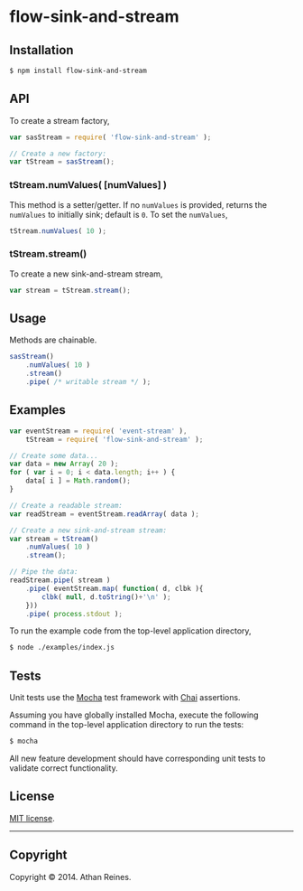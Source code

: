 flow-sink-and-stream
====================




## Installation

``` bash
$ npm install flow-sink-and-stream
```

## API

To create a stream factory,

``` javascript
var sasStream = require( 'flow-sink-and-stream' );

// Create a new factory:
var tStream = sasStream();
```

### tStream.numValues( [numValues] )

This method is a setter/getter. If no `numValues` is provided, returns the `numValues` to initially sink; default is `0`. To set the `numValues`,

``` javascript
tStream.numValues( 10 );
```

### tStream.stream()

To create a new sink-and-stream stream,

``` javascript
var stream = tStream.stream();
```


## Usage

Methods are chainable.

``` javascript
sasStream()
	.numValues( 10 )
	.stream()
	.pipe( /* writable stream */ );
```



## Examples

``` javascript
var eventStream = require( 'event-stream' ),
	tStream = require( 'flow-sink-and-stream' );

// Create some data...
var data = new Array( 20 );
for ( var i = 0; i < data.length; i++ ) {
	data[ i ] = Math.random();
}

// Create a readable stream:
var readStream = eventStream.readArray( data );

// Create a new sink-and-stream stream:
var stream = tStream()
	.numValues( 10 )
	.stream();

// Pipe the data:
readStream.pipe( stream )
	.pipe( eventStream.map( function( d, clbk ){
		clbk( null, d.toString()+'\n' );
	}))
	.pipe( process.stdout );
```

To run the example code from the top-level application directory,

``` bash
$ node ./examples/index.js
```


## Tests

Unit tests use the [Mocha](http://visionmedia.github.io/mocha) test framework with [Chai](http://chaijs.com) assertions.

Assuming you have globally installed Mocha, execute the following command in the top-level application directory to run the tests:

``` bash
$ mocha
```

All new feature development should have corresponding unit tests to validate correct functionality.


## License

[MIT license](http://opensource.org/licenses/MIT). 


---
## Copyright

Copyright &copy; 2014. Athan Reines.

